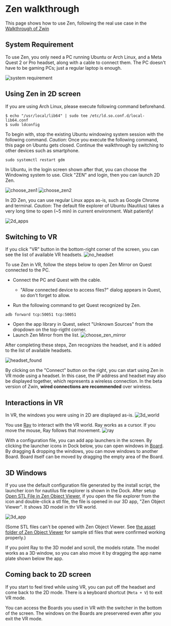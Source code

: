 # Zen walkthrough
This page shows how to use Zen, following the real use case in the [Walkthrough of Zwin](https://www.youtube.com/watch?v=uZEDEfEZB1w&t=2s)

## System Requirement
To use Zen, you only need a PC running Ubuntu or Arch Linux, and a Meta Quest 2 or Pro headset, along with a cable to connect them. The PC doesn't have to be gaming PCs; just a regular laptop is enough.

![system requirement](system_requirement.png "imahge_tooltip")

## Using Zen in 2D screen
If you are using Arch Linux, please execute following command beforehand.

```shell
$ echo "/usr/local/lib64" | sudo tee /etc/ld.so.conf.d/local-lib64.conf
$ sudo ldconfig
```

To begin with, stop the existing Ubuntu windowing system session with the following command.
*Caution*: Once you execute the following command, this page on Ubuntu gets closed. Continue the walkthrough by switching to other devices such as smartphone.

```
sudo systemctl restart gdm
```

In Ubuntu, in the login screen shown after that, you can choose the Windowing system to use. Click "ZEN" and login, then you can launch 2D Zen.

![choose_zen1](choose_zen1.png "image_tooltip")
![choose_zen2](choose_zen2.png "image_tooltip")

In 2D Zen, you can use regular Linux apps as-is, such as Google Chrome and terminal. 
*Caution*: The default file explorer of Ubuntu (Nautilus) takes a very long time to open (~5 min) in current environment. Wait patiently!

![2d_apps](2d_apps.png "image_tooltip")

## Switching to VR
If you click "VR" button in the bottom-right corner of the screen, you can see the list of available VR headsets.
![no_headset](no_headset.png "image_tooltip")

To use Zen in VR, follow the steps below to open Zen Mirror on Quest connected to the PC.

- Connect the PC and Quest with the cable.
  - "Allow connected device to access files?" dialog appears in Quest, so don't forget to allow.

- Run the following command to get Quest recognized by Zen.
```
adb forward tcp:50051 tcp:50051
```

- Open the app library in Quest, select "Unknown Sources" from the dropdown on the top-rigtht corner.
- Launch Zen Mirror from the list.
![choose_zen_mirror](choose_zen_mirror.png "image_tooltip")

After completing these steps, Zen recognizes the headset, and it is added to the list of available headsets.

![headset_found](headset_found.png "image_tooltip")

By clicking on the "Connect" button on the right, you can start using Zen in VR mode using a headset. In this case, the IP address and headset may also be displayed together, which represents a wireless connection. In the beta version of Zwin, **wired connections are recommended** over wireless.

## Interactions in VR
In VR, the windows you were using in 2D are displayed as-is. 
![3d_world](3d_world.png "image_tooltip")

You use [Ray](https://www.zwin.dev/what_is_it/interactions_on_zen#ray) to interact with the VR world. Ray works as a cursor. If you move the mouse, Ray follows that movement.
![ray](ray.png "image_tooltip")

With a configuration file, you can add app launchers in the screen. By clicking the launcher icons in Dock below, you can open windows in [Board](https://www.zwin.dev/en/what_is_it/interactions_on_zen#board). By dragging & dropping the windows, you can move windows to another Board. Board itself can be moved by dragging the empty area of the Board.

## 3D Windows
If you use the default configuration file generated by the install script, the launcher icon for nautilus file explorer is shown in the Dock.
After setup [Open STL File in Zen Object Viewer](/en/getting_started/configuration#open-stl-file-in-zen-object-viewer), if you open the file explorer from the icon and double-click a stl file, the file is opened in our 3D app, "Zen Object Viewer". It shows 3D model in thr VR world.

![3d_app](3d_app.png "image_tooltip")

(Some STL files can't be opened with Zen Object Viewer. See [the asset folder of Zen Object Viewer](https://github.com/zwin-project/zen-object-viewer/tree/main/assets) for sample stl files that were confirmed working properly.)

If you point Ray to the 3D model and scroll, the models rotate. The model works as a 3D window, so you can also move it by dragging the app name plate shown below the app.

## Coming back to 2D screen

If you start to feel tired while using VR, you can put off the headset and come back to the 2D mode. There is a keyboard shortcut (`Meta + V`) to exit VR mode.

You can access the Boards you used in VR with the switcher in the bottom of the screen. The windows on the Boards are preservered even after you exit the VR mode.
